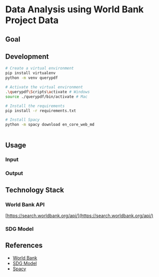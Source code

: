 # Data Analysis using World Bank Project Data
## Goal

## Development

```bash
# Create a virtual environment
pip install virtualenv
python -m venv querypdf

# Activate the virtual environment
.\querypdf\Scripts\activate # Windows
source ./querypdf/bin/activate # Mac

# Install the requirements
pip install -r requirements.txt

# Install Spacy
python -m spacy download en_core_web_md
```

```bash

```

## Usage
### Input

### Output

## Technology Stack
### World Bank API
[https://search.worldbank.org/api/](https://search.worldbank.org/api/)

### SDG Model

## References
- [World Bank](https://www.worldbank.org/)
- [SDG Model](https://github.com/dialogicnl/eur-sdg)
- [Spacy](https://spacy.io/)
